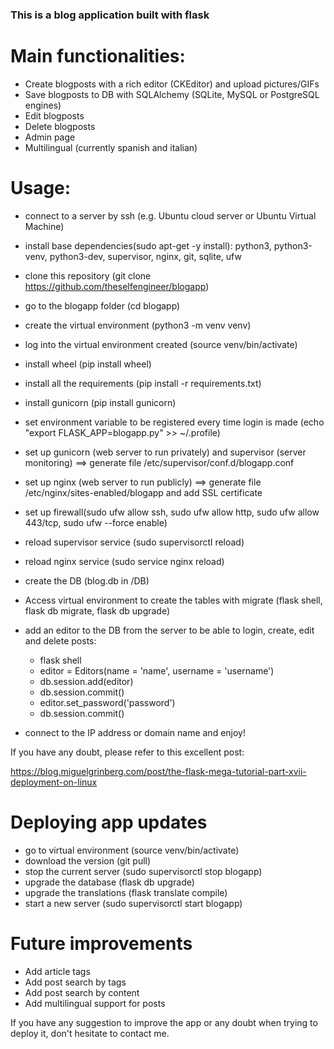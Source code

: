 ### This is a blog application built with flask

# Main functionalities:

- Create blogposts with a rich editor (CKEditor) and upload pictures/GIFs
- Save blogposts to DB with SQLAlchemy (SQLite, MySQL or PostgreSQL engines)
- Edit blogposts
- Delete blogposts
- Admin page
- Multilingual (currently spanish and italian)

# Usage:

- connect to a server by ssh (e.g. Ubuntu cloud server or Ubuntu Virtual Machine)
- install base dependencies(sudo apt-get -y install): python3, python3-venv, python3-dev, supervisor, nginx, git, sqlite, ufw
- clone this repository (git clone https://github.com/theselfengineer/blogapp)
- go to the blogapp folder (cd blogapp)
- create the virtual environment (python3 -m venv venv)
- log into the virtual environment created (source venv/bin/activate)
- install wheel (pip install wheel)
- install all the requirements (pip install -r requirements.txt)
- install gunicorn (pip install gunicorn)
- set environment variable to be registered every time login is made (echo "export FLASK_APP=blogapp.py" >> ~/.profile)
- set up gunicorn (web server to run privately) and supervisor (server monitoring) ==> generate file /etc/supervisor/conf.d/blogapp.conf
- set up nginx (web server to run publicly) ==> generate file /etc/nginx/sites-enabled/blogapp and add SSL certificate 
- set up firewall(sudo ufw allow ssh, sudo ufw allow http, sudo ufw allow 443/tcp, sudo ufw --force enable)
- reload supervisor service (sudo supervisorctl reload)
- reload nginx service (sudo service nginx reload)
- create the DB (blog.db in /DB)
- Access virtual environment  to create the tables with migrate (flask shell, flask db migrate, flask db upgrade)
- add an editor to the DB from the server to be able to login, create, edit and delete posts:

    - flask shell
    - editor = Editors(name = 'name', username = 'username')
    - db.session.add(editor)
    - db.session.commit()
    - editor.set_password('password')
    - db.session.commit()

- connect to the IP address or domain name and enjoy!

If you have any doubt, please refer to this excellent post:

https://blog.miguelgrinberg.com/post/the-flask-mega-tutorial-part-xvii-deployment-on-linux

# Deploying app updates

- go to virtual environment (source venv/bin/activate)
- download the version (git pull)
- stop the current server (sudo supervisorctl stop blogapp)
- upgrade the database (flask db upgrade)
- upgrade the translations (flask translate compile)
- start a new server (sudo supervisorctl start blogapp)

# Future improvements

- Add article tags
- Add post search by tags
- Add post search by content
- Add multilingual support for posts



If you have any suggestion to improve the app or any doubt when trying to deploy it, don't hesitate to contact me.
